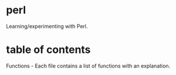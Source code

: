 # perl
Learning/experimenting with Perl.

# table of contents
Functions - Each file contains a list of functions with an explanation.
